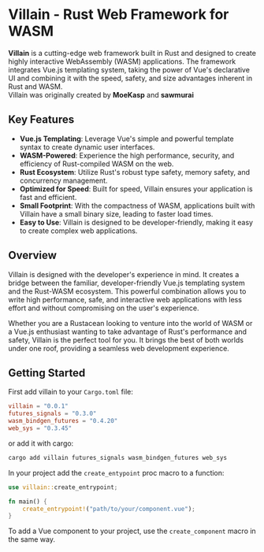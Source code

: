 # Villain - Rust Web Framework for WASM

**Villain** is a cutting-edge web framework built in Rust and designed to create highly interactive WebAssembly (WASM) applications. The framework integrates Vue.js templating system, taking the power of Vue's declarative UI and combining it with the speed, safety, and size advantages inherent in Rust and WASM.\
Villain was originally created by **MoeKasp** and **sawmurai**

## Key Features

- **Vue.js Templating**: Leverage Vue's simple and powerful template syntax to create dynamic user interfaces.
- **WASM-Powered**: Experience the high performance, security, and efficiency of Rust-compiled WASM on the web.
- **Rust Ecosystem**: Utilize Rust's robust type safety, memory safety, and concurrency management.
- **Optimized for Speed**: Built for speed, Villain ensures your application is fast and efficient.
- **Small Footprint**: With the compactness of WASM, applications built with Villain have a small binary size, leading to faster load times.
- **Easy to Use**: Villain is designed to be developer-friendly, making it easy to create complex web applications.

## Overview

Villain is designed with the developer's experience in mind. It creates a bridge between the familiar, developer-friendly Vue.js templating system and the Rust-WASM ecosystem. This powerful combination allows you to write high performance, safe, and interactive web applications with less effort and without compromising on the user's experience.

Whether you are a Rustacean looking to venture into the world of WASM or a Vue.js enthusiast wanting to take advantage of Rust's performance and safety, Villain is the perfect tool for you. It brings the best of both worlds under one roof, providing a seamless web development experience.

## Getting Started
First add villain to your `Cargo.toml` file:
```toml
villain = "0.0.1"
futures_signals = "0.3.0"
wasm_bindgen_futures = "0.4.20"
web_sys = "0.3.45"
```
or add it with cargo:
```sh
cargo add villain futures_signals wasm_bindgen_futures web_sys
```

In your project add the `create_entypoint` proc macro to a function:
```rust
use villain::create_entrypoint;

fn main() {
    create_entrypoint!("path/to/your/component.vue");
}
```

To add a Vue component to your project, use the `create_component` macro in the same way.